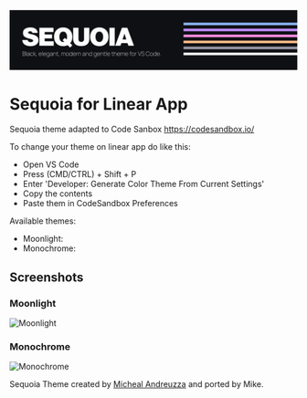 
![Midnight](https://raw.githubusercontent.com/Sequoia-Theme/assets/main/githubHeader.png)
# Sequoia for Linear App
Sequoia theme adapted to Code Sanbox https://codesandbox.io/


To change your theme on linear app do like this:

- Open VS Code
- Press (CMD/CTRL) + Shift + P
- Enter 'Developer: Generate Color Theme From Current Settings'
- Copy the contents
- Paste them in CodeSandbox Preferences


Available themes:

- Moonlight:
- Monochrome:

## Screenshots
### Moonlight
![Moonlight](https://github.com/Sequoia-Theme/CodeSandobx/blob/main/moonlight.png?raw=true)

### Monochrome
![Monochrome](https://github.com/Sequoia-Theme/CodeSandobx/blob/main/monochrome.png?raw=true)


Sequoia Theme created by [Micheal Andreuzza](https://github.com/michael-andreuzza) and ported by Mike.
